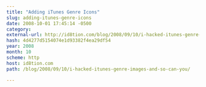 ```yaml
---
title: "Adding iTunes Genre Icons"
slug: adding-itunes-genre-icons
date: 2008-10-01 17:45:14 -0500
category: 
external-url: http://id8tion.com/blog/2008/09/10/i-hacked-itunes-genre-images-and-so-can-you/
hash: 4d4277d5154074e1d93382f4ea29df54
year: 2008
month: 10
scheme: http
host: id8tion.com
path: /blog/2008/09/10/i-hacked-itunes-genre-images-and-so-can-you/

---
```



